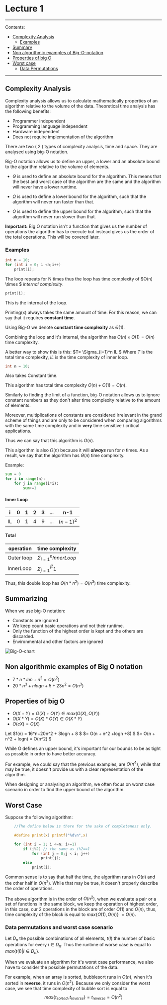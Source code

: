 # Lecture 1

___
Contents:

* [Complexity Analysis](#complexity-analysis)
  * [Examples](#examples)
* [Summary](#summarizing)
* [Non algorithmic examples of Big-O-notation](#non-algorithmic-examples-of-big-o-notation)
* [Properties of big O](#properties-of-big-o)
* [Worst case](#worst-case)
  * [Data Permutations](#data-permutations-and-worst-case-scenario)

___

## Complexity Analysis

Complexity analysis allows us to calculate mathematically properties of an algorithm relative to the volume of the data.
Theoretical time analysis has the following benefits:

* Programmer independent
* Programming language independent
* Hardware independent
* Does not require implementation of the algorithm

There are two ( 2 ) types of complexity analysis, time and space. They are analysed using big-O notation.

Big-O notation allows us to define an upper, a lower and an absolute bound to the algorithm relative to the volume of elements.

* $\Theta$ is used to define an absolute bound for the algorithm. This means that the best and worst case of the algorithm are the same and the algorithm will never have a lower runtime.

* $\Omega$ is used to define a lower bound for the algorithm, such that the algorithm will never run faster than that.
* ${O}$ is used to define the upper bound for the algorithm, such that the algorithm will never run slower than that.

__Important:__ Big O notation isn't a function that gives us the number of operations the algorithm has to execute but instead gives us the order of the total operations. This will be covered later.

### Examples

```C
int n = 10;
for (int i = 0; i <n;i++)
    print(i);
```

The loop repeats for  N times thus the loop has time complexity of $O(n) \times $ _internal complexity_.

```C
print(i);
```

This is the internal of the loop.

Printing(x) always takes the same amount of time. For this reason, we can say that it requires __constant time__.

Using Big-O we denote __constant time complexity__ as $\Theta (1)$.

Combining the loop and it's internal, the algorithm has $O(n) {\times} O(1) = O(n)$ time complexity.

A better way to show this is this:
$T= \Sigma_{i=1}^n IL $
Where $T$ is the total time complexity, $IL$ is the time complexity of inner loop.

```C
int n = 10;
```

Also takes Constant time.

This algorithm has total time complexity $O(n)+O(1) = O(n)$.

Similarly to finding the limit of a function, big-O notation allows us to ignore constant numbers as they don't alter time complexity relative to the amount of elements.

Moreover, multiplications of constants are considered irrelevant in the grand scheme of things and are only to be considered when comparing algorithms with the same time complexity and in __very__ time sensitive / critical applications.

Thus we can say that this algorithm is ${O(n)}$.

This algorithm is also $\Omega(n)$ because it will ***always*** run for $n$ times. As a result, we say that the algorithm has $\Theta(n)$ time complexity.

Example:

```python
sum = 0
for i in range(n):
    for j in range(i*i):
        sum+=1
```

#### Inner Loop

|i | 0 | 1 | 2 | 3| ...| n-1|
|-|-|-|-|-|-|-|
|IL|0|1|4|9| ... | ${(n-1)^2}$|

#### Total

|operation| time complexity|
|-|-|
|Outer loop|${\Sigma_{i=1}^nInnerLoop}$|
|InnerLoop|${\Sigma_{j=1}^{i^2}1}$|

Thus, this double loop has ${\Theta(n*n^2)=\Theta(n^3)}$ time complexity.

## Summarizing

When we use big-O notation:

* Constants are ignored
* We keep count basic operations and not their runtime.
* Only the function of the highest order is kept and the others are discarded.
* Environmental and other factors are ignored

![Big-O-chart](../../images/big-O-chart.png)

## Non algorithmic examples of Big O notation

* ${7*n*lnn + n^2} = O(n^2)$
* ${20*n^3 + nlogn + 5 + 23n^2} = O(n^3)$

## Properties of big O

* ${O(X+Y) = O(X)+O(Y)} \in max(O(X),O(Y))$
* ${O(X*Y) = O(X)*O(Y) \in O(X*Y)}$
* ${O(cX) = O(X)}$

Let $f(n) = 16*n+20n^2 + 3logn + 8 $ $= O(n + n^2 +logn +8) $ $= O(n + n^2 + logn) = O(n^2) $

While O defines an upper bound, it's important for our bounds to be as tight as possible in order to have better accuracy.

For example, we could say that the previous examples, are $O(n^4)$, while that may be true, it doesn't provide us with a clear representation of the algorithm.

When designing or analysing an algorithm, we often focus on worst case scenario in order to find the upper bound of the algorithm.

## Worst Case

Suppose the following algorithm:

```C
    //The define below is there for the sake of completeness only.

    #define print(x) printf("%d\n",x)

    for (int i = 1; i <=n; i+=1)
        if (i%2) // the same as i%2==1
            for (int j = 0;j < i; j++)
                print(j);
        else
            print(i);
```

Common sense is to say that half the time, the algorithm runs in $O(n)$ and the other half in $O(n^2)$. While that may be true, it doesn't properly describe the order of operations.

The above algorithm is in the order of $O(n^2)$, when we evaluate a pair or a set of functions in the same block, we keep the operation of highest order, in this case, our 2 operations in the block are of order $O(1)$ and $O(n)$, thus,  time complexity of the block is equal to $max\{O(1),O(n)\}$ $=O(n)$.

### Data permutations and worst case scenario

Let $D_n$ the possible combinations of all elements, $t(I)$ the number of basic operations for every $i \in D_n$. Thus the runtime of worse case is equal  to $max \{ t(I) | I \in D_n\}$.

When we evaluate an algorithm for it's worst case performance, we also have to consider the possible permutations of the data.

For example, when an array is sorted, bubblesort runs in $O(n)$, when it's sorted in __reverse__, it runs in $O(n^2)$. Because we only consider the worst case, we see that time complexity of bubble sort is equal to $$max\{t_{sorted},t_{reverse}\}= t_{reverse} = O(n^2)$$
